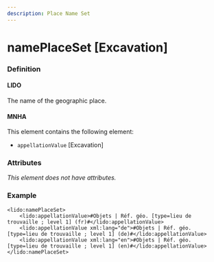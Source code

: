 ```yaml
---
description: Place Name Set
---
```


# namePlaceSet \[Excavation\]

### Definition

#### LIDO

The name of the geographic place.

#### MNHA

This element contains the following element:

* `appellationValue` \[Excavation\]

### Attributes

_This element does not have attributes._

### Example

```markup
<lido:namePlaceSet>
    <lido:appellationValue>#Objets | Réf. géo. [type=lieu de trouvaille ; level 1] (fr)#</lido:appellationValue>
    <lido:appellationValue xml:lang="de">#Objets | Réf. géo. [type=lieu de trouvaille ; level 1] (de)#</lido:appellationValue>
    <lido:appellationValue xml:lang="en">#Objets | Réf. géo. [type=lieu de trouvaille ; level 1] (en)#</lido:appellationValue>
</lido:namePlaceSet>
```

